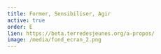 ```yaml
---
title: Former, Sensibiliser, Agir
active: true
order: E
lien: https://beta.terredesjeunes.org/a-propos/
image: /media/fond_ecran_2.png
---
```

